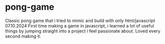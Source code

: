 # pong-game
Classic pong game that i tried to mimic and build with only html/javascript
07.10.2024
First time making a game in javascript, i learned a lot of useful things by jumping straight into a project i feel passionate about. Loved every second making it.
